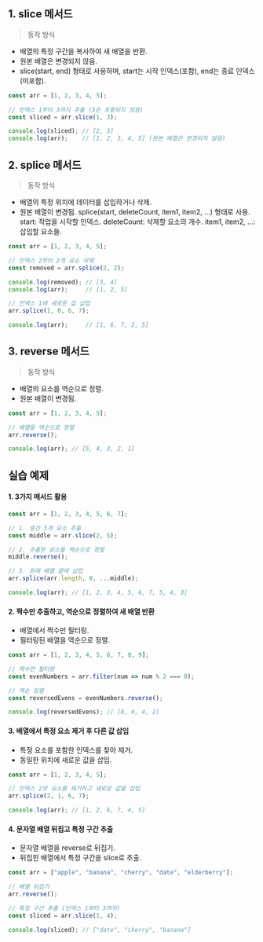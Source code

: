 ## 1. slice 메서드

> 동작 방식
- 배열의 특정 구간을 복사하여 새 배열을 반환.
- 원본 배열은 변경되지 않음.
- slice(start, end) 형태로 사용하며, start는 시작 인덱스(포함), end는 종료 인덱스(미포함).

```js
const arr = [1, 2, 3, 4, 5];

// 인덱스 1부터 3까지 추출 (3은 포함되지 않음)
const sliced = arr.slice(1, 3);

console.log(sliced); // [2, 3]
console.log(arr);    // [1, 2, 3, 4, 5] (원본 배열은 변경되지 않음)

```
## 2. splice 메서드

> 동작 방식
- 배열의 특정 위치에 데이터를 삽입하거나 삭제.
- 원본 배열이 변경됨.
splice(start, deleteCount, item1, item2, ...) 형태로 사용.
start: 작업을 시작할 인덱스.
deleteCount: 삭제할 요소의 개수.
item1, item2, ...: 삽입할 요소들.

```js
const arr = [1, 2, 3, 4, 5];

// 인덱스 2부터 2개 요소 삭제
const removed = arr.splice(2, 2);

console.log(removed); // [3, 4]
console.log(arr);     // [1, 2, 5]

// 인덱스 1에 새로운 값 삽입
arr.splice(1, 0, 6, 7);

console.log(arr);     // [1, 6, 7, 2, 5]

```
## 3. reverse 메서드
> 동작 방식
- 배열의 요소를 역순으로 정렬.
- 원본 배열이 변경됨.

```js
const arr = [1, 2, 3, 4, 5];

// 배열을 역순으로 정렬
arr.reverse();

console.log(arr); // [5, 4, 3, 2, 1]

```

## 실습 예제
#### 1. 3가지 메서드 활용
```js
const arr = [1, 2, 3, 4, 5, 6, 7];

// 1. 중간 3개 요소 추출
const middle = arr.slice(2, 5);

// 2. 추출한 요소를 역순으로 정렬
middle.reverse();

// 3. 원래 배열 끝에 삽입
arr.splice(arr.length, 0, ...middle);

console.log(arr); // [1, 2, 3, 4, 5, 6, 7, 5, 4, 3]

```
#### 2. 짝수만 추출하고, 역순으로 정렬하여 새 배열 반환

- 배열에서 짝수만 필터링.
- 필터링된 배열을 역순으로 정렬.
```js
const arr = [1, 2, 3, 4, 5, 6, 7, 8, 9];

// 짝수만 필터링
const evenNumbers = arr.filter(num => num % 2 === 0);

// 역순 정렬
const reversedEvens = evenNumbers.reverse();

console.log(reversedEvens); // [8, 6, 4, 2]

```
#### 3. 배열에서 특정 요소 제거 후 다른 값 삽입

- 특정 요소를 포함한 인덱스를 찾아 제거.
- 동일한 위치에 새로운 값을 삽입.
```js
const arr = [1, 2, 3, 4, 5];

// 인덱스 2의 요소를 제거하고 새로운 값을 삽입
arr.splice(2, 1, 6, 7);

console.log(arr); // [1, 2, 6, 7, 4, 5]

```
#### 4. 문자열 배열 뒤집고 특정 구간 추출
- 문자열 배열을 reverse로 뒤집기.
- 뒤집힌 배열에서 특정 구간을 slice로 추출.
```js
const arr = ["apple", "banana", "cherry", "date", "elderberry"];

// 배열 뒤집기
arr.reverse();

// 특정 구간 추출 (인덱스 1부터 3까지)
const sliced = arr.slice(1, 4);

console.log(sliced); // ["date", "cherry", "banana"]

```
